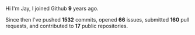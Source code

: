 Hi I'm Jay, I joined Github **9** years ago.

Since then I've pushed **1532** commits, opened **66** issues, submitted **160** pull requests, and contributed to **17** public repositories.
